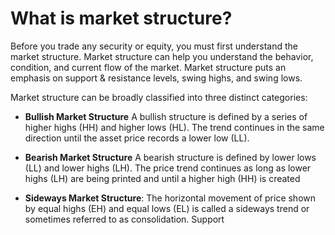 # What is market structure?

Before you trade any security or equity, you must first understand the market structure. Market structure can help you understand the behavior, condition, and current flow of the market. Market structure puts an emphasis on support & resistance levels, swing highs, and swing lows.

Market structure can be broadly classified into three distinct categories:

 * **Bullish Market Structure**
       A bullish structure is defined by a series of higher highs (HH) and higher lows (HL). The trend continues in the same direction until the asset price records a lower low (LL).

* **Bearish Market Structure**
      A bearish structure is defined by lower lows (LL) and lower highs (LH). The price trend continues as long as lower highs (LH) are being printed and until a higher high (HH) is created

* **Sideways Market Structure**:
        The horizontal movement of price shown by equal highs (EH) and equal lows (EL) is called a sideways trend or sometimes referred to as consolidation.
Support
